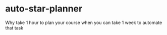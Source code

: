 # auto-star-planner
Why take 1 hour to plan your course when you can take 1 week to automate that task
